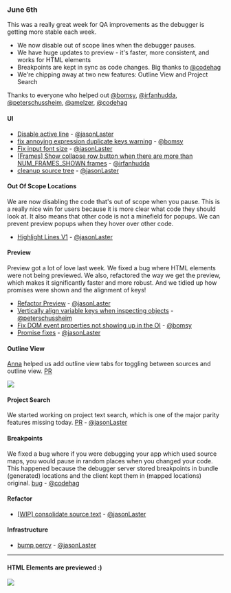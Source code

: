 ### June 6th

This was a really great week for QA improvements as the debugger is getting more stable each week.

* We now disable out of scope lines when the debugger pauses.
* We have huge updates to preview - it's faster, more consistent, and works for HTML elements
* Breakpoints are kept in sync as code changes. Big thanks to [@codehag]
* We're chipping away at two new features: Outline View and Project Search

Thanks to everyone who helped out [@bomsy], [@irfanhudda], [@peterschussheim], [@amelzer], [@codehag]

#### UI

* [Disable active line][pr-2] - [@jasonLaster]
* [fix annoying expression duplicate keys warning][pr-5] - [@bomsy]
* [Fix input font size][pr-6] - [@jasonLaster]
* [[Frames] Show collapse row button when there are more than NUM_FRAMES_SHOWN frames][pr-7] - [@irfanhudda]
* [cleanup source tree][pr-11] - [@jasonLaster]

#### Out Of Scope Locations

We are now disabling the code that's out of scope when you pause. This is a really nice win for users because it is more clear what code they should look at. It also means that other code is not a minefield for popups. We can prevent preview popups when they hover over other code.

* [Highlight Lines V1][pr-0] - [@jasonLaster]

#### Preview

Preview got a lot of love last week.
We fixed a bug where HTML elements were not being previewed. We also, refactored the way we get the preview, which makes it significantly faster and more robust. And we tidied up how promises were shown and the alignment of keys!

* [Refactor Preview][pr-1] - [@jasonLaster]
* [Vertically align variable keys when inspecting objects][pr-8] - [@peterschussheim]
* [Fix DOM event properties not showing up in the OI][pr-4] - [@bomsy]
* [Promise fixes][pr-3] - [@jasonLaster]


#### Outline View

[Anna][@amelzer] helped us add outline view tabs for toggling between sources and outline view.
[PR][pr-9]

![](https://cloud.githubusercontent.com/assets/1628866/26779038/217584e6-49e4-11e7-9545-0b225594af56.gif)


#### Project Search

We started working on project text search, which is one of the major parity features missing today. [PR][pr-10] - [@jasonLaster]

#### Breakpoints

We fixed a bug where if you were debugging your app which used source maps,
you would pause in random places when you changed your code. This happened because the debugger server stored breakpoints in
bundle (generated) locations and the client kept them in (mapped locations) original. [bug][pr-12] - [@codehag]

#### Refactor

* [[WIP] consolidate source text][pr-13] - [@jasonLaster]

#### Infrastructure

* [bump percy][pr-14] - [@jasonLaster]

---

#### HTML Elements are previewed :)

![](https://cloud.githubusercontent.com/assets/792924/26710979/4d08d27a-4755-11e7-8722-43f578ce6651.png)


[pr-0]:https://github.com/firefox-devtools/debugger/pull/3051
[pr-1]:https://github.com/firefox-devtools/debugger/pull/3057
[pr-2]:https://github.com/firefox-devtools/debugger/pull/3067
[pr-3]:https://github.com/firefox-devtools/debugger/pull/3064
[pr-4]:https://github.com/firefox-devtools/debugger/pull/3061
[pr-5]:https://github.com/firefox-devtools/debugger/pull/3060
[pr-6]:https://github.com/firefox-devtools/debugger/pull/3065
[pr-7]:https://github.com/firefox-devtools/debugger/pull/3077
[pr-8]:https://github.com/firefox-devtools/debugger/pull/3079
[pr-9]:https://github.com/firefox-devtools/debugger/pull/3087
[pr-10]:https://github.com/firefox-devtools/debugger/pull/3089
[pr-11]:https://github.com/firefox-devtools/debugger/pull/3082
[pr-12]:https://github.com/firefox-devtools/debugger/pull/3039
[pr-13]:https://github.com/firefox-devtools/debugger/pull/3081
[pr-14]:https://github.com/firefox-devtools/debugger/pull/3086
[@jasonLaster]:http://github.com/jasonLaster
[@bomsy]:http://github.com/bomsy
[@irfanhudda]:http://github.com/irfanhudda
[@peterschussheim]:http://github.com/peterschussheim
[@amelzer]:http://github.com/amelzer
[@codehag]:http://github.com/codehag
